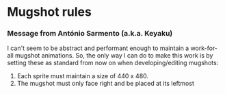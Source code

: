 # Mugshot rules

### Message from António Sarmento (a.k.a. Keyaku)

I can't seem to be abstract and performant enough to maintain a work-for-all
mugshot animations.
So, the only way I can do to make this work is by setting these as standard from
now on when developing/editing mugshots:

1. Each sprite must maintain a size of 440 x 480.
2. The mugshot must only face right and be placed at its leftmost
